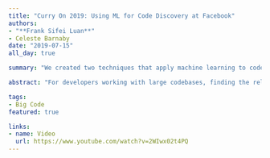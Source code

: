 ```yaml
---
title: "Curry On 2019: Using ML for Code Discovery at Facebook"
authors:
- "**Frank Sifei Luan**"
- Celeste Barnaby
date: "2019-07-15"
all_day: true

summary: "We created two techniques that apply machine learning to code discovery problems: Neural Code Search (NCS) and Aroma."

abstract: "For developers working with large codebases, finding the relevant code or APIs for a given task is a challenge. Sites like Stack Overflow are not very helpful for questions pertaining to proprietary code. To solve this challenge, we created two techniques that apply machine learning to code discovery problems: Neural Code Search (NCS) and Aroma. NCS is a natural-language code search engine. A developer expresses their intent in natural language, and NCS retrieves closely-related code directly from an unannotated codebase. NCS overcomes the limitations of purely text-based searches, and also, it does not assume the availability of an aligned corpus of code fragments and their descriptions for training. NCS instead uses a combination of word embeddings and information-retrieval techniques to carry out search. Aroma is a code recommendation tool. Given a code snippet as query, Aroma finds the most similar code in the repository, then creates clusters of similar code that contain additional usage patterns, and returns a code recommendation from each cluster. Aroma helps developers cross-check their code against similar code written by others and helps them write better, production-ready code."

tags:
- Big Code
featured: true

links:
- name: Video
  url: https://www.youtube.com/watch?v=2WIwx02t4PQ
---
```

